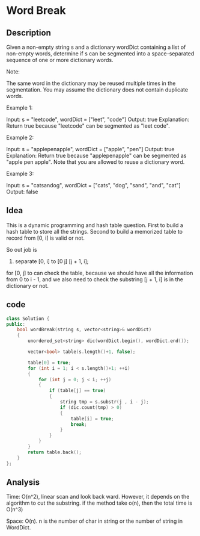 # Word Break

## Description

Given a non-empty string s and a dictionary wordDict containing a list of non-empty words, determine if s can be segmented into a space-separated sequence of one or more dictionary words.

Note:

The same word in the dictionary may be reused multiple times in the segmentation.
You may assume the dictionary does not contain duplicate words.

Example 1:

Input: s = "leetcode", wordDict = ["leet", "code"]
Output: true
Explanation: Return true because "leetcode" can be segmented as "leet code".

Example 2:

Input: s = "applepenapple", wordDict = ["apple", "pen"]
Output: true
Explanation: Return true because "applepenapple" can be segmented as "apple pen apple".
             Note that you are allowed to reuse a dictionary word.

Example 3:

Input: s = "catsandog", wordDict = ["cats", "dog", "sand", "and", "cat"]
Output: false

## Idea

This is a dynamic programming and hash table question. 
First to build a hash table to store all the strings. 
Second to build a memorized table to record from [0, i] is valid or not. 

So out job is
1. separate [0, i] to [0 j] [j + 1, i]; 

for [0, j] to can check the table, because we should have all the information from 0 to i - 1, and we also need to check the substring [j + 1, i] is in the dictionary or not. 

## code

```cpp
class Solution {
public:
    bool wordBreak(string s, vector<string>& wordDict) 
    {
        unordered_set<string> dic(wordDict.begin(), wordDict.end());

        vector<bool> table(s.length()+1, false);

        table[0] = true;  
        for (int i = 1; i < s.length()+1; ++i)
        {
            for (int j = 0; j < i; ++j)
            {
                if (table[j] == true)
                {
                    string tmp = s.substr(j , i - j);
                    if (dic.count(tmp) > 0)
                    {
                        table[i] = true; 
                        break; 
                    }
                }
            }            
        }
        return table.back();         
    }
};
```

## Analysis

Time: O(n^2), linear scan and look back ward. 
However, it depends on the algorithm to cut the substring. if the method take o(n), then the total time is O(n^3)

Space: O(n). n is the number of char in string or the number of string in WordDict. 

